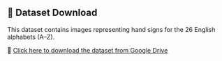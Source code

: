 ## 📁 Dataset Download

This dataset contains images representing hand signs for the 26 English alphabets (A–Z). 

🔗 [Click here to download the dataset from Google Drive](https://drive.google.com/file/d/13hnnJ35bWtV1B8gOzYr0iasq3SL2KJJl/view?usp=sharing)
